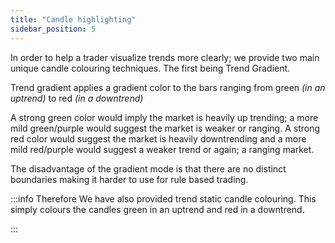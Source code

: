 ```yaml
---
title: "Candle highlighting"
sidebar_position: 5
---
```


In order to help a trader visualize trends more clearly; we provide two main unique candle colouring techniques. The first being Trend Gradient.

Trend gradient applies a gradient color to the bars ranging from green _(in an uptrend)_ to red _(in a downtrend)_

A strong green color would imply the market is heavily up trending; a more mild green/purple would suggest the market is weaker or ranging. A strong red color would suggest the market is heavily downtrending and a more mild red/purple would suggest a weaker trend or again; a ranging market.

The disadvantage of the gradient mode is that there are no distinct boundaries making it harder to use for rule based trading.

:::info Therefore
We have also provided trend static candle colouring. This simply colours the candles green in an uptrend and red in a downtrend.

:::
